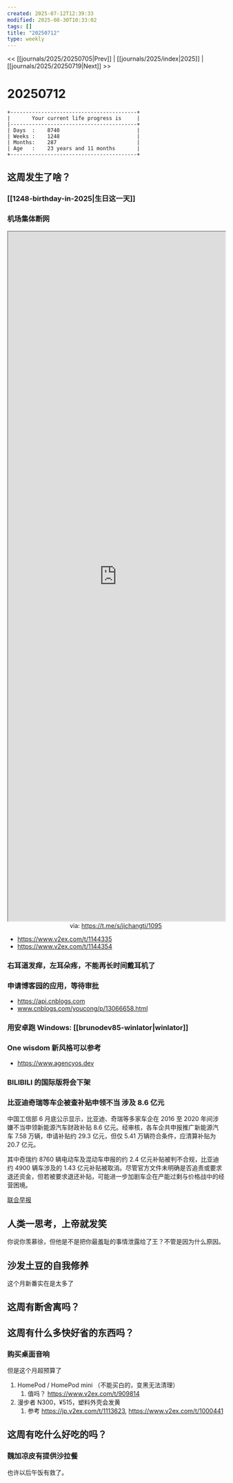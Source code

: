 ```yaml
---
created: 2025-07-12T12:39:33
modified: 2025-08-30T10:33:02
tags: []
title: "20250712"
type: weekly
---
```


<< [[journals/2025/20250705|Prev]] | [[journals/2025/index|2025]] | [[journals/2025/20250719|Next]] >>

# 20250712

```shell
+-----------------------------------------+
|       Your current life progress is     |
|-----------------------------------------+
| Days  :    8740                         |
| Weeks :    1248                         |
| Months:    287                          |
| Age   :    23 years and 11 months       |
+-----------------------------------------+
```

## 这周发生了啥？

### [[1248-birthday-in-2025|生日这一天]]

### 机场集体断网

<iframe src='https://t.me/s/jichangtj/1095' style='height:40vh;width:100%' class='iframe-radius' allow='fullscreen'></iframe>
<center>via: <a href='https://t.me/s/jichangtj/1095' target='_blank' class='external-link'>https://t.me/s/jichangtj/1095</a></center>

- https://www.v2ex.com/t/1144335
- https://www.v2ex.com/t/1144354

### 右耳道发痒，左耳朵疼，不能再长时间戴耳机了

### 申请博客园的应用，等待审批

- https://api.cnblogs.com
- www.cnblogs.com/youcong/p/13066658.html

### 用安卓跑 Windows: [[brunodev85-winlator|winlator]]

### One wisdom 新风格可以参考

- https://www.agencyos.dev

### BILIBILI 的国际版将会下架

### 比亚迪奇瑞等车企被查补贴申领不当 涉及 8.6 亿元

中国工信部 6 月底公示显示，比亚迪、奇瑞等多家车企在 2016 至 2020 年间涉嫌不当申领新能源汽车财政补贴 8.6 亿元。经审核，各车企共申报推广新能源汽车 7.58 万辆，申请补贴约 29.3 亿元，但仅 5.41 万辆符合条件，应清算补贴为 20.7 亿元。

其中奇瑞约 8760 辆电动车及混动车申报的约 2.4 亿元补贴被判不合规，比亚迪约 4900 辆车涉及的 1.43 亿元补贴被取消。尽管官方文件未明确是否追责或要求退还资金，但若被要求退还补贴，可能进一步加剧车企在产能过剩与价格战中的经营困境。

[联合早报](https://www.zaobao.com.sg/realtime/china/story20250711-7125858)

## 人类一思考，上帝就发笑

你说你羡慕徐，但他是不是把你最羞耻的事情泄露给了王？不管是因为什么原因。

## 沙发土豆的自我修养

这个月新番实在是太多了

## 这周有断舍离吗？

## 这周有什么多快好省的东西吗？

### 购买桌面音响

但是这个月超预算了

1. HomePod / HomePod mini （不能买白的，变黑无法清理）
	1. 值吗？ https://www.v2ex.com/t/909814
2. 漫步者 N300，¥515，塑料外壳会发黄
	1. 参考 https://jp.v2ex.com/t/1113623, https://www.v2ex.com/t/1000441

## 这周有吃什么好吃的吗？

### 魏加凉皮有提供沙拉餐

也许以后午饭有救了。
